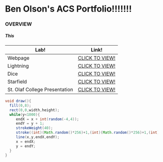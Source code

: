 # Ben Olson's ACS Portfolio!!!!!!!
### OVERVIEW
##### This 

Lab! | Link!
---|---
 Webpage | [CLICK TO VIEW!](https://olsonbj.github.io/Bet/)
 Lightning | [CLICK TO VIEW!](https://olsonbj.github.io/lightning2/)
 Dice | [CLICK TO VIEW!](https://olsonbj.github.io/dice3/)
 Starfield | [CLICK TO VIEW!](https://olsonbj.github.io/starfield5/)
 St. Olaf College Presentation | [CLICK TO VIEW!](https://docs.google.com/presentation/d/11Z_HYkniHpBh6d3EJUPXrt_Q0RzkkVbHX8872wpqX_M/edit#slide=id.p)

```Java
void draw(){
  fill(0,8);
  rect(0,0,width,height);
  while(y<1000){
     endX = x + int(random(-4,4));
     endY = y + 1;
     strokeWeight(40);
     stroke((int)(Math.random()*256)+1,(int)(Math.random()*256)+1,(int)(Math.random()*256)+1);
     line(x,y,endX,endY);
     x = endX;  
     y = endY;
  }
}
```
